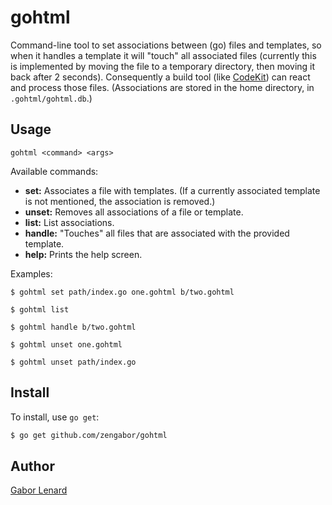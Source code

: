 # gohtml

Command-line tool to set associations between (go) files and templates, so when it handles a template it will "touch" all associated files (currently this is implemented by moving the file to a temporary directory, then moving it back after 2 seconds). Consequently a build tool (like [CodeKit](https://codekitapp.com)) can react and process those files. (Associations are stored in the home directory, in `.gohtml/gohtml.db`.)

## Usage

    gohtml <command> <args>

Available commands:

* **set:** Associates a file with templates. (If a currently associated template is not mentioned, the association is removed.)
* **unset:** Removes all associations of a file or template.
* **list:** List associations.
* **handle:** "Touches" all files that are associated with the provided template.
* **help:** Prints the help screen.

Examples:

    $ gohtml set path/index.go one.gohtml b/two.gohtml

    $ gohtml list

    $ gohtml handle b/two.gohtml

    $ gohtml unset one.gohtml
 
    $ gohtml unset path/index.go

## Install

To install, use `go get`:

```bash
$ go get github.com/zengabor/gohtml
```

## Author

[Gabor Lenard](https://github.com/zengabor)
